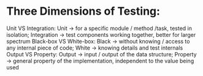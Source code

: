 # Three Dimensions of Testing:
Unit VS Integration: Unit -> for a specific module / method /task, tested in isolation; Integration -> test components working together, better for larger spectrum
Black-box VS White-box: Black -> without knowing / access to any internal piece of code; White -> knowing details and test internals
Output VS Property: Output -> input / output of the data structure; Property -> general property of the implementation, independent to the value being used
